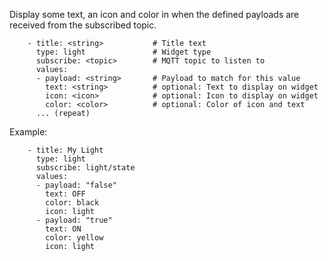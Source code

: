 Display some text, an icon and color in when the defined payloads are received from the subscribed topic.
```
    - title: <string>           # Title text
      type: light               # Widget type
      subscribe: <topic>        # MQTT topic to listen to
      values:
      - payload: <string>       # Payload to match for this value
        text: <string>          # optional: Text to display on widget
        icon: <icon>            # optional: Icon to display on widget
        color: <color>          # optional: Color of icon and text
      ... (repeat)
```

Example:
```
    - title: My Light
      type: light
      subscribe: light/state
      values:
      - payload: "false"
        text: OFF
        color: black
        icon: light
      - payload: "true"
        text: ON
        color: yellow
        icon: light
```
